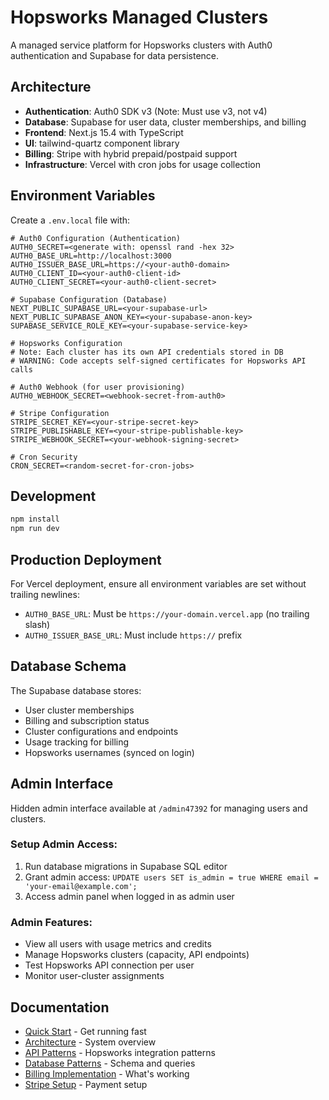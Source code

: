 # Hopsworks Managed Clusters

A managed service platform for Hopsworks clusters with Auth0 authentication and Supabase for data persistence.

## Architecture

- **Authentication**: Auth0 SDK v3 (Note: Must use v3, not v4)
- **Database**: Supabase for user data, cluster memberships, and billing
- **Frontend**: Next.js 15.4 with TypeScript
- **UI**: tailwind-quartz component library
- **Billing**: Stripe with hybrid prepaid/postpaid support
- **Infrastructure**: Vercel with cron jobs for usage collection

## Environment Variables

Create a `.env.local` file with:

```env
# Auth0 Configuration (Authentication)
AUTH0_SECRET=<generate with: openssl rand -hex 32>
AUTH0_BASE_URL=http://localhost:3000
AUTH0_ISSUER_BASE_URL=https://<your-auth0-domain>
AUTH0_CLIENT_ID=<your-auth0-client-id>
AUTH0_CLIENT_SECRET=<your-auth0-client-secret>

# Supabase Configuration (Database)
NEXT_PUBLIC_SUPABASE_URL=<your-supabase-url>
NEXT_PUBLIC_SUPABASE_ANON_KEY=<your-supabase-anon-key>
SUPABASE_SERVICE_ROLE_KEY=<your-supabase-service-key>

# Hopsworks Configuration
# Note: Each cluster has its own API credentials stored in DB
# WARNING: Code accepts self-signed certificates for Hopsworks API calls

# Auth0 Webhook (for user provisioning)
AUTH0_WEBHOOK_SECRET=<webhook-secret-from-auth0>

# Stripe Configuration  
STRIPE_SECRET_KEY=<your-stripe-secret-key>
STRIPE_PUBLISHABLE_KEY=<your-stripe-publishable-key>
STRIPE_WEBHOOK_SECRET=<your-webhook-signing-secret>

# Cron Security
CRON_SECRET=<random-secret-for-cron-jobs>
```

## Development

```bash
npm install
npm run dev
```

## Production Deployment

For Vercel deployment, ensure all environment variables are set without trailing newlines:
- `AUTH0_BASE_URL`: Must be `https://your-domain.vercel.app` (no trailing slash)
- `AUTH0_ISSUER_BASE_URL`: Must include `https://` prefix

## Database Schema

The Supabase database stores:
- User cluster memberships
- Billing and subscription status
- Cluster configurations and endpoints
- Usage tracking for billing
- Hopsworks usernames (synced on login)

## Admin Interface

Hidden admin interface available at `/admin47392` for managing users and clusters.

### Setup Admin Access:
1. Run database migrations in Supabase SQL editor
2. Grant admin access: `UPDATE users SET is_admin = true WHERE email = 'your-email@example.com';`
3. Access admin panel when logged in as admin user

### Admin Features:
- View all users with usage metrics and credits
- Manage Hopsworks clusters (capacity, API endpoints)
- Test Hopsworks API connection per user
- Monitor user-cluster assignments

## Documentation

- [Quick Start](docs/QUICK_START.md) - Get running fast
- [Architecture](docs/ARCHITECTURE.md) - System overview
- [API Patterns](docs/API_PATTERNS.md) - Hopsworks integration patterns
- [Database Patterns](docs/DATABASE_PATTERNS.md) - Schema and queries
- [Billing Implementation](docs/BILLING_IMPLEMENTATION.md) - What's working
- [Stripe Setup](docs/STRIPE_SETUP.md) - Payment setup